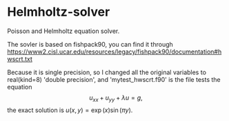 # Helmholtz-solver
Poisson and Helmholtz equation solver.

The sovler is based on fishpack90, you can find it through https://www2.cisl.ucar.edu/resources/legacy/fishpack90/documentation#hwscrt.txt

Because it is single precision, so I changed all the original variables to real(kind=8) 'double precision', and 'mytest_hwscrt.f90' is the file tests the equation
$$u_{xx}+u_{yy}+\lambda u = g,$$
the exact solution is $u(x,y) = \exp(x)\sin(\pi y)$.
